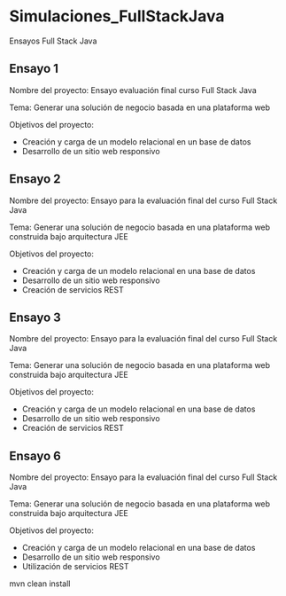 # Simulaciones_FullStackJava
Ensayos Full Stack Java

## Ensayo 1
Nombre del proyecto: Ensayo evaluación final curso Full Stack Java 

Tema: Generar una solución de negocio basada en una plataforma web 

Objetivos del proyecto:
- Creación y carga de un modelo relacional en un base de datos
- Desarrollo de un sitio web responsivo

## Ensayo 2
Nombre del proyecto: Ensayo para la evaluación final del curso Full Stack Java

Tema: Generar una solución de negocio basada en una plataforma web construida bajo arquitectura JEE

Objetivos del proyecto:
- Creación y carga de un modelo relacional en una base de datos
- Desarrollo de un sitio web responsivo
- Creación de servicios REST

## Ensayo 3
Nombre del proyecto: Ensayo para la evaluación final del curso Full Stack Java

Tema: Generar una solución de negocio basada en una plataforma web construida bajo arquitectura JEE

Objetivos del proyecto:
- Creación y carga de un modelo relacional en una
base de datos
- Desarrollo de un sitio web responsivo
- Creación de servicios REST

## Ensayo 6
Nombre del proyecto: Ensayo para la evaluación final del curso Full Stack Java

Tema: Generar una solución de negocio basada en una plataforma web construida bajo arquitectura JEE

Objetivos del proyecto:
- Creación y carga de un modelo relacional en una base de datos
- Desarrollo de un sitio web responsivo
- Utilización de servicios REST

mvn clean install
